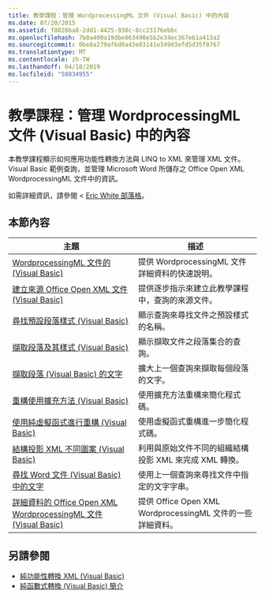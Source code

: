 ```yaml
---
title: 教學課程：管理 WordprocessingML 文件 (Visual Basic) 中的內容
ms.date: 07/20/2015
ms.assetid: f8028ba8-2dd1-4425-930c-8cc23176ebbc
ms.openlocfilehash: 7b0a400a19dbe863490e5b2e34ec367e61a413a2
ms.sourcegitcommit: 0be8a279af6d8a43e03141e349d3efd5d35f8767
ms.translationtype: MT
ms.contentlocale: zh-TW
ms.lasthandoff: 04/18/2019
ms.locfileid: "58834955"
---
```

# <a name="tutorial-manipulating-content-in-a-wordprocessingml-document-visual-basic"></a>教學課程：管理 WordprocessingML 文件 (Visual Basic) 中的內容
本教學課程顯示如何應用功能性轉換方法與 LINQ to XML 來管理 XML 文件。 Visual Basic 範例查詢，並管理 Microsoft Word 所儲存之 Office Open XML WordprocessingML 文件中的資訊。  
  
 如需詳細資訊，請參閱 < [Eric White 部落格](http://www.ericwhite.com)。  
  
## <a name="in-this-section"></a>本節內容  
  
|主題|描述|  
|-----------|-----------------|  
|[WordprocessingML 文件的 (Visual Basic)](../../../../visual-basic/programming-guide/concepts/linq/shape-of-wordprocessingml-documents.md)|提供 WordprocessingML 文件詳細資料的快速說明。|  
|[建立來源 Office Open XML 文件 (Visual Basic)](../../../../visual-basic/programming-guide/concepts/linq/creating-the-source-office-open-xml-document.md)|提供逐步指示來建立此教學課程中，查詢的來源文件。|  
|[尋找預設段落樣式 (Visual Basic)](../../../../visual-basic/programming-guide/concepts/linq/finding-the-default-paragraph-style.md)|顯示查詢來尋找文件之預設樣式的名稱。|  
|[擷取段落及其樣式 (Visual Basic)](../../../../visual-basic/programming-guide/concepts/linq/retrieving-the-paragraphs-and-their-styles.md)|顯示擷取文件之段落集合的查詢。|  
|[擷取段落 (Visual Basic) 的文字](../../../../visual-basic/programming-guide/concepts/linq/retrieving-the-text-of-the-paragraphs.md)|擴大上一個查詢來擷取每個段落的文字。|  
|[重構使用擴充方法 (Visual Basic)](../../../../visual-basic/programming-guide/concepts/linq/refactoring-using-an-extension-method.md)|使用擴充方法重構來簡化程式碼。|  
|[使用純虛擬函式進行重構 (Visual Basic)](../../../../visual-basic/programming-guide/concepts/linq/refactoring-using-a-pure-function.md)|使用虛擬函式重構進一步簡化程式碼。|  
|[結構投影 XML 不同圖案 (Visual Basic)](../../../../visual-basic/programming-guide/concepts/linq/projecting-xml-in-a-different-shape.md)|利用與原始文件不同的組織結構投影 XML 來完成 XML 轉換。|  
|[尋找 Word 文件 (Visual Basic) 中的文字](../../../../visual-basic/programming-guide/concepts/linq/finding-text-in-word-documents.md)|使用上一個查詢來尋找文件中指定的文字字串。|  
|[詳細資料的 Office Open XML WordprocessingML 文件 (Visual Basic)](../../../../visual-basic/programming-guide/concepts/linq/details-of-office-open-xml-wordprocessingml-documents.md)|提供 Office Open XML WordprocessingML 文件的一些詳細資料。|  
  
## <a name="see-also"></a>另請參閱

- [純功能性轉換 XML (Visual Basic)](../../../../visual-basic/programming-guide/concepts/linq/pure-functional-transformations-of-xml.md)
- [純函數式轉換 (Visual Basic) 簡介](../../../../visual-basic/programming-guide/concepts/linq/introduction-to-pure-functional-transformations.md)
